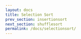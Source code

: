 ```yaml
---
layout: docs
title: Selection Sort
prev_section: insertionsort
next_section: shufflesort
permalink: /docs/selectionsort/
---
```

